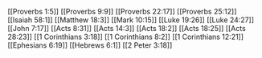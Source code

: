 [[Proverbs 1:5]]
[[Proverbs 9:9]]
[[Proverbs 22:17]]
[[Proverbs 25:12]]
[[Isaiah 58:1]]
[[Matthew 18:3]]
[[Mark 10:15]]
[[Luke 19:26]]
[[Luke 24:27]]
[[John 7:17]]
[[Acts 8:31]]
[[Acts 14:3]]
[[Acts 18:2]]
[[Acts 18:25]]
[[Acts 28:23]]
[[1 Corinthians 3:18]]
[[1 Corinthians 8:2]]
[[1 Corinthians 12:21]]
[[Ephesians 6:19]]
[[Hebrews 6:1]]
[[2 Peter 3:18]]
